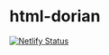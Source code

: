 # html-dorian

[![Netlify Status](https://api.netlify.com/api/v1/badges/d8e251c4-d495-4428-b22a-f69f0de137c4/deploy-status)](https://app.netlify.com/sites/iridescent-rabanadas-c6b6ef/deploys)